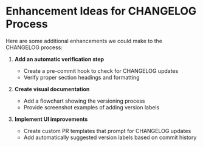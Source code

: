 # Enhancement Ideas for CHANGELOG Process

Here are some additional enhancements we could make to the CHANGELOG process:

1. **Add an automatic verification step**
   - Create a pre-commit hook to check for CHANGELOG updates
   - Verify proper section headings and formatting

2. **Create visual documentation**
   - Add a flowchart showing the versioning process
   - Provide screenshot examples of adding version labels

3. **Implement UI improvements**
   - Create custom PR templates that prompt for CHANGELOG updates
   - Add automatically suggested version labels based on commit history

